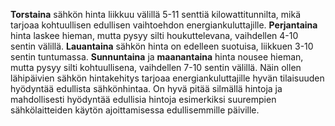**Torstaina** sähkön hinta liikkuu välillä 5-11 senttiä kilowattitunnilta, mikä tarjoaa kohtuullisen edullisen vaihtoehdon energiankuluttajille. **Perjantaina** hinta laskee hieman, mutta pysyy silti houkuttelevana, vaihdellen 4-10 sentin välillä. **Lauantaina** sähkön hinta on edelleen suotuisa, liikkuen 3-10 sentin tuntumassa. **Sunnuntaina** ja **maanantaina** hinta nousee hieman, mutta pysyy silti kohtuullisena, vaihdellen 7-10 sentin välillä. Näin ollen lähipäivien sähkön hintakehitys tarjoaa energiankuluttajille hyvän tilaisuuden hyödyntää edullista sähkönhintaa. On hyvä pitää silmällä hintoja ja mahdollisesti hyödyntää edullisia hintoja esimerkiksi suurempien sähkölaitteiden käytön ajoittamisessa edullisemmille päiville.